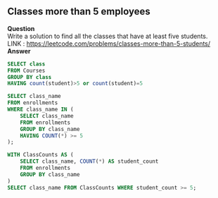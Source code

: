 ## Classes more than 5 employees 
**Question** <br>
Write a solution to find all the classes that have at least five students.<br>
LINK : https://leetcode.com/problems/classes-more-than-5-students/ <br>
**Answer**
```sql
SELECT class
FROM Courses
GROUP BY class
HAVING count(student)>5 or count(student)=5
```
```sql
SELECT class_name 
FROM enrollments 
WHERE class_name IN (
    SELECT class_name 
    FROM enrollments 
    GROUP BY class_name 
    HAVING COUNT(*) >= 5
);
```
```sql
WITH ClassCounts AS (
    SELECT class_name, COUNT(*) AS student_count
    FROM enrollments
    GROUP BY class_name
)
SELECT class_name FROM ClassCounts WHERE student_count >= 5;
```

